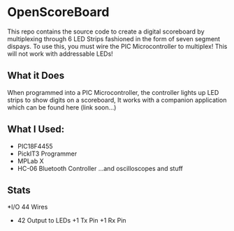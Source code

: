 # OpenScoreBoard
This repo contains the source code to create a digital scoreboard by multiplexing through 6 LED Strips fashioned in the form of seven segment dispays. To use this, you must wire the PIC Microcontroller to multiplex! This will not work with addressable LEDs!


## What it Does
When programmed into a PIC Microcontroller, the controller lights up LED strips to show digits on a scoreboard, It works with a companion application which can be found here (link soon...)


## What I Used:
* PIC18F4455
* PickIT3 Programmer
* MPLab X
* HC-06 Bluetooth Controller
...and oscilloscopes and stuff

## Stats
*I/O 44 Wires
+ 42 Output to LEDs
+1 Tx Pin
+1 Rx Pin
